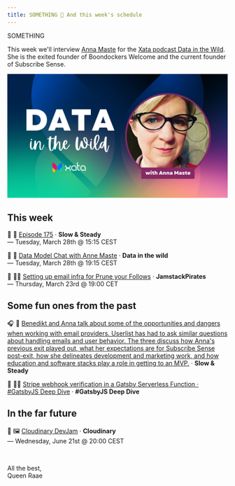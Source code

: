 ```yaml
---
title: SOMETHING 🥳 And this week's schedule
---
```


SOMETHING

This week we'll interview [Anna Maste](https://twitter.com/skulegirl) for the [Xata podcast Data in the Wild](https://www.youtube.com/live/7BHmr1KMRJg). She is the exited founder of Boondockers Welcome and the current founder of Subscribe Sense.

[![Data in the wild cover with photo of Anna Maste](./AnnaMaste.png)](https://www.youtube.com/live/7BHmr1KMRJg)

## This week

🔴 🐢 [Episode 175](https://youtube.com/live/5A32HZzMOmU) · **Slow & Steady**\
— Tuesday, March 28th @ 15:15 CEST

🔴 🦋 [Data Model Chat with Anne Maste](https://www.youtube.com/live/7BHmr1KMRJg) · **Data in the wild**\
— Tuesday, March 28th @ 19:15 CEST

🔴 🏴‍☠️ [Setting up email infra for Prune your Follows](https://youtube.com/live/VrpOFeWbz5M) · **JamstackPirates**\
— Thursday, March 23rd @ 19:00 CET

## Some fun ones from the past

🎧 🐢 [Benedikt and Anna talk about some of the opportunities and dangers when working with email providers. Userlist has had to ask similar questions about handling emails and user behavior. The three discuss how Anna's previous exit played out, what her expectations are for Subscribe Sense post-exit, how she delineates development and marketing work, and how education and software stacks play a role in getting to an MVP.](https://www.slowandsteadypodcast.com/people/anna-maste) · **Slow & Steady**

🔴 🏴‍☠️ [Stripe webhook verification in a Gatsby Serverless Function · #GatsbyJS Deep Dive](https://youtube.com/live/Wqilgl_V7FA) · **#GatsbyJS Deep Dive**

## In the far future

🔴 🖼️ [Cloudinary DevJam](https://www.youtube.com/@Cloudinary/streams) · **Cloudinary**\
— Wednesday, June 21st @ 20:00 CEST

&nbsp;

All the best,\
Queen Raae
